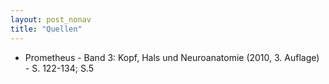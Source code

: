 ```yaml
---
layout: post_nonav
title: "Quellen"
---
```


- Prometheus - Band 3: Kopf, Hals und Neuroanatomie (2010, 3. Auflage) - S. 122-134; S.5

